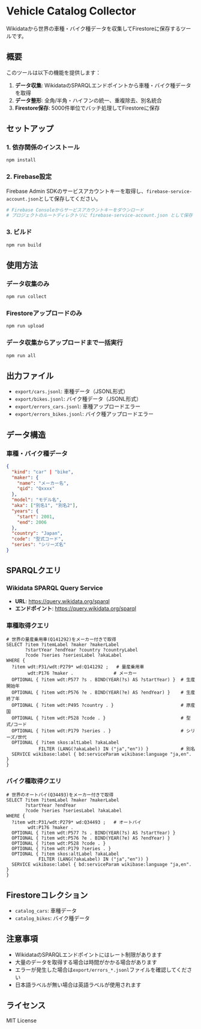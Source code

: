 # Vehicle Catalog Collector

Wikidataから世界の車種・バイク種データを収集してFirestoreに保存するツールです。

## 概要

このツールは以下の機能を提供します：

1. **データ収集**: WikidataのSPARQLエンドポイントから車種・バイク種データを取得
2. **データ整形**: 全角/半角・ハイフンの統一、重複除去、別名統合
3. **Firestore保存**: 5000件単位でバッチ処理してFirestoreに保存

## セットアップ

### 1. 依存関係のインストール

```bash
npm install
```

### 2. Firebase設定

Firebase Admin SDKのサービスアカウントキーを取得し、`firebase-service-account.json`として保存してください。

```bash
# Firebase Consoleからサービスアカウントキーをダウンロード
# プロジェクトのルートディレクトリに firebase-service-account.json として保存
```

### 3. ビルド

```bash
npm run build
```

## 使用方法

### データ収集のみ

```bash
npm run collect
```

### Firestoreアップロードのみ

```bash
npm run upload
```

### データ収集からアップロードまで一括実行

```bash
npm run all
```

## 出力ファイル

- `export/cars.jsonl`: 車種データ（JSONL形式）
- `export/bikes.jsonl`: バイク種データ（JSONL形式）
- `export/errors_cars.jsonl`: 車種アップロードエラー
- `export/errors_bikes.jsonl`: バイク種アップロードエラー

## データ構造

### 車種・バイク種データ

```json
{
  "kind": "car" | "bike",
  "maker": {
    "name": "メーカー名",
    "qid": "Qxxxx"
  },
  "model": "モデル名",
  "aka": ["別名1", "別名2"],
  "years": {
    "start": 2001,
    "end": 2006
  },
  "country": "Japan",
  "code": "型式コード",
  "series": "シリーズ名"
}
```

## SPARQLクエリ

### Wikidata SPARQL Query Service

- **URL**: https://query.wikidata.org/sparql
- **エンドポイント**: https://query.wikidata.org/sparql

### 車種取得クエリ

```sparql
# 世界の量産乗用車(Q141292)をメーカー付きで取得
SELECT ?item ?itemLabel ?maker ?makerLabel
       ?startYear ?endYear ?country ?countryLabel
       ?code ?series ?seriesLabel ?akaLabel
WHERE {
  ?item wdt:P31/wdt:P279* wd:Q141292 ;   # 量産乗用車
        wdt:P176 ?maker .               # メーカー
  OPTIONAL { ?item wdt:P577 ?s . BIND(YEAR(?s) AS ?startYear) }  # 生産開始年
  OPTIONAL { ?item wdt:P576 ?e . BIND(YEAR(?e) AS ?endYear) }    # 生産終了年
  OPTIONAL { ?item wdt:P495 ?country . }                         # 原産国
  OPTIONAL { ?item wdt:P528 ?code . }                            # 型式/コード
  OPTIONAL { ?item wdt:P179 ?series . }                          # シリーズ/世代
  OPTIONAL { ?item skos:altLabel ?akaLabel
            FILTER (LANG(?akaLabel) IN ("ja","en")) }            # 別名
  SERVICE wikibase:label { bd:serviceParam wikibase:language "ja,en". }
}
```

### バイク種取得クエリ

```sparql
# 世界のオートバイ(Q34493)をメーカー付きで取得
SELECT ?item ?itemLabel ?maker ?makerLabel
       ?startYear ?endYear
       ?code ?series ?seriesLabel ?akaLabel
WHERE {
  ?item wdt:P31/wdt:P279* wd:Q34493 ;   # オートバイ
        wdt:P176 ?maker .
  OPTIONAL { ?item wdt:P577 ?s . BIND(YEAR(?s) AS ?startYear) }
  OPTIONAL { ?item wdt:P576 ?e . BIND(YEAR(?e) AS ?endYear) }
  OPTIONAL { ?item wdt:P528 ?code . }
  OPTIONAL { ?item wdt:P179 ?series . }
  OPTIONAL { ?item skos:altLabel ?akaLabel
            FILTER (LANG(?akaLabel) IN ("ja","en")) }
  SERVICE wikibase:label { bd:serviceParam wikibase:language "ja,en". }
}
```

## Firestoreコレクション

- `catalog_cars`: 車種データ
- `catalog_bikes`: バイク種データ

## 注意事項

- WikidataのSPARQLエンドポイントにはレート制限があります
- 大量のデータを取得する場合は時間がかかる場合があります
- エラーが発生した場合は`export/errors_*.jsonl`ファイルを確認してください
- 日本語ラベルが無い場合は英語ラベルが使用されます

## ライセンス

MIT License
